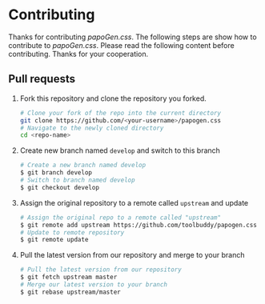 # Contributing

Thanks for contributing *papoGen.css*. The following steps are show how to contribute to *papoGen.css*. Please read the following content before contributing. Thanks for your cooperation.

## Pull requests

1. Fork this repository and clone the repository you forked.
    ```bash
    # Clone your fork of the repo into the current directory
    git clone https://github.com/<your-username>/papogen.css
    # Navigate to the newly cloned directory
    cd <repo-name>
    ```
2. Create new branch named `develop` and switch to this branch
    ```bash
    # Create a new branch named develop
    $ git branch develop
    # Switch to branch named develop
    $ git checkout develop
    ```
3. Assign the original repository to a remote called `upstream` and update
    ```bash
    # Assign the original repo to a remote called "upstream"
    $ git remote add upstream https://github.com/toolbuddy/papogen.css
    # Update to remote repository
    $ git remote update
    ```
4. Pull the latest version from our repository and merge to your branch
    ```bash
    # Pull the latest version from our repository
    $ git fetch upstream master
    # Merge our latest version to your branch
    $ git rebase upstream/master
    ```